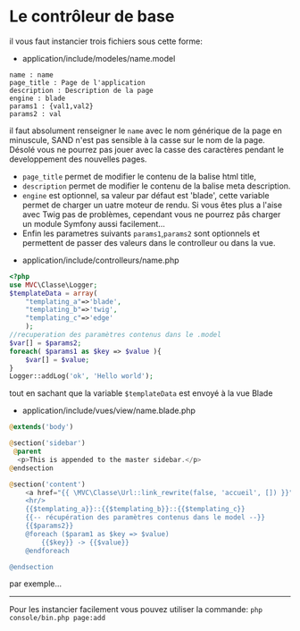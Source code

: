 # Le contrôleur de base

il vous faut instancier trois fichiers sous cette forme:

* application/include/modeles/name.model
```
name : name
page_title : Page de l'application
description : Description de la page
engine : blade
params1 : {val1,val2}
params2 : val
```
il faut absolument renseigner le `name` avec le nom générique de la page en  minuscule,  SAND n'est pas sensible à la casse sur le nom de la page. Désolé  vous ne pourrez pas jouer avec la casse des caractères pendant le developpement  des nouvelles pages.

  - `page_title` permet de modifier le contenu de la balise html title,
  - `description` permet de modifier le contenu de la balise meta description.
  - `engine` est optionnel, sa valeur par défaut est 'blade', cette variable permet de charger un uatre moteur de rendu. Si vous êtes plus a l'aise avec Twig pas de problèmes, cependant vous ne pourrez pâs charger un module Symfony aussi facilement...
  - Enfin les parametres suivants `params1`,`params2` sont optionnels et permettent de passer des valeurs dans le controlleur ou dans la vue.

* application/include/controlleurs/name.php
```php
<?php
use MVC\Classe\Logger;
$templateData = array(
	"templating_a"=>'blade',
	"templating_b"=>'twig',
	"templating_c"=>'edge'
	);
//recuperation des paramètres contenus dans le .model
$var[] = $params2;
foreach( $params1 as $key => $value ){
	$var[] = $value;
}
Logger::addLog('ok', 'Hello world');
```
tout en sachant que la variable `$templateData` est envoyé à la vue Blade

* application/include/vues/view/name.blade.php
```php
@extends('body')

@section('sidebar')
 @parent
  <p>This is appended to the master sidebar.</p>
@endsection

@section('content')
    <a href="{{ \MVC\Classe\Url::link_rewrite(false, 'accueil', []) }}">Revenir a l'acceuil ?</a>
    <hr/>
    {{$templating_a}}::{{$templating_b}}::{{$templating_c}}
    {{-- récupération des paramètres contenus dans le model --}}
    {{$params2}}
    @foreach ($param1 as $key => $value)
	    {{$key}} -> {{$value}}
    @endforeach

@endsection
```
par exemple...

---

Pour les instancier facilement vous pouvez utiliser la commande:
`php console/bin.php page:add`